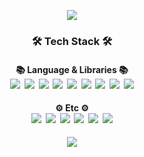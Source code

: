 <p align="center"><img src="https://capsule-render.vercel.app/api?type=slice&color=8cd7f7&height=200&section=header&text=SangGwon%20Lee&fontSize=70"</p>

<!-- <<h2 align="center"> Hi there 👋 </h2> -->

<h3 align="center"> 🛠 Tech Stack 🛠 </h3>

<p align="center">
    <h4 align="center"> 📚 Language & Libraries 📚 <br>
        <img src="https://img.shields.io/badge/C++-00599C?style=flat-square&logo=C%2B%2B&logoColor=white">&nbsp
        <img src="https://img.shields.io/badge/Python-3766AB?style=flat-square&logo=Python&logoColor=white">&nbsp
        <img src="https://img.shields.io/badge/Numpy-013243?style=flat-square&logo=Numpy&logoColor=white">&nbsp
        <img src="https://img.shields.io/badge/SciPy-%230C55A5.svg?style=flat-square&logo=scipy&logoColor=%white">&nbsp
        <img src="https://img.shields.io/badge/Pandas-150458?style=flat-square&logo=Pandas&logoColor=white">&nbsp
   <!-- <img src="https://img.shields.io/badge/opencv-%23white.svg?style=flat-square&logo=opencv&logoColor=white">&nbsp -->
        <img src="https://img.shields.io/badge/Scikit--learn-%23F7931E.svg?style=flat-square&logo=scikit-learn&logoColor=white">&nbsp
        <img src="https://img.shields.io/badge/Pytorch-EE4C2C?style=flat-square&logo=Pytorch&logoColor=white">&nbsp
        <img src="https://img.shields.io/badge/Flask-00000C?style=flat-square&logo=Flask&logoColor=white">&nbsp
        <img src="https://img.shields.io/badge/Selenium-%43B02A?style=flat-square&logo=selenium&logoColor=white">
    </h4>
    <h4 align="center"> ⚙️ Etc ⚙️ <br>
        <img src="https://img.shields.io/badge/Anaconda-%2344A833.svg?style=flat-square&logo=anaconda&logoColor=white">&nbsp
        <img src="https://img.shields.io/badge/Jupyter-%23F37626.svg?style=flat-square&logo=jupyter&logoColor=white">&nbsp
        <img src="https://img.shields.io/badge/Visual%20Studio-5C2D91.svg?style=flat-square&logo=visual-studio&logoColor=white">&nbsp
        <img src="https://img.shields.io/badge/Visual%20Studio%20Code-0078d7.svg?style=flat-square&logo=visual-studio-code&logoColor=white">&nbsp
        <img src="https://img.shields.io/badge/Git-%23F05033.svg?style=flat-square&logo=git&logoColor=white">&nbsp
        <a href="https://github.com/stu0430"><img src="https://img.shields.io/badge/GitHub-%23121011.svg?style=flat-square&logo=github&logoColor=white"></a>
    </h4>
</p>

<p align="center"> 
    <a href="https://solved.ac/profile/stu0430"><img src="https://github-readme-solvedac-hyp3rflow.vercel.app/api/?handle=stu0430"></a>
</p>
